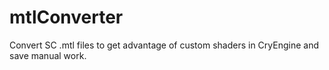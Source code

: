 # mtlConverter
Convert SC .mtl files to get advantage of custom shaders in CryEngine and save manual work.
